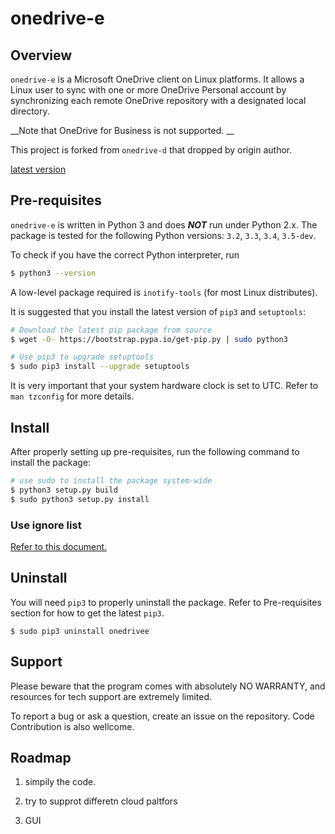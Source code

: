 # onedrive-e

## Overview

`onedrive-e` is a Microsoft OneDrive client on Linux platforms. It allows a Linux user to sync with one or more
OneDrive Personal account by synchronizing each remote OneDrive repository with a designated local directory. 

__Note that OneDrive for Business is not supported. __

This project is forked from `onedrive-d` that dropped by origin author.

[latest version](https://github.com/tobecontinued/onedrive-e/releases/latest)
## Pre-requisites

`onedrive-e` is written in Python 3 and does ___NOT___ run under Python 2.x. The package is tested for the following
Python versions: `3.2`, `3.3`, `3.4`, `3.5-dev`.

To check if you have the correct Python interpreter, run

```bash
$ python3 --version
```

A low-level package required is `inotify-tools` (for most Linux distributes).

It is suggested that you install the latest version of `pip3` and `setuptools`:
```bash
# Download the latest pip package from source
$ wget -O- https://bootstrap.pypa.io/get-pip.py | sudo python3

# Use pip3 to upgrade setuptools
$ sudo pip3 install --upgrade setuptools
```

It is very important that your system hardware clock is set to UTC. Refer to `man tzconfig` for more details.

## Install

After properly setting up pre-requisites, run the following command to install the package:

```bash
# use sudo to install the package system-wide
$ python3 setup.py build
$ sudo python3 setup.py install
```

### Use ignore list

[Refer to this document.](doc/ignore_list.md)

## Uninstall

You will need `pip3` to properly uninstall the package. Refer to Pre-requisites section for how to get the latest
`pip3`.

```
$ sudo pip3 uninstall onedrivee
```

## Support

Please beware that the program comes with absolutely NO WARRANTY, and resources for tech support are extremely limited.

To report a bug or ask a question, create an issue on the repository. Code Contribution is also wellcome. 

## Roadmap

1. simpily the code.

2. try to supprot differetn cloud paltfors

3. GUI
